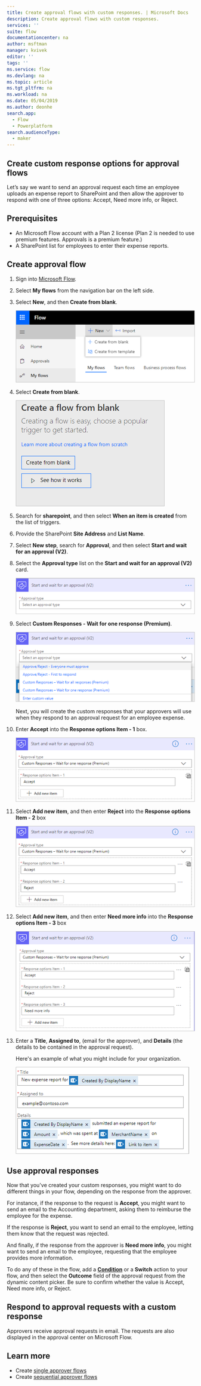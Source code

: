 ```yaml
---
title: Create approval flows with custom responses. | Microsoft Docs
description: Create approval flows with custom responses.
services: ''
suite: flow
documentationcenter: na
author: msftman
manager: kvivek
editor: ''
tags: ''
ms.service: flow
ms.devlang: na
ms.topic: article
ms.tgt_pltfrm: na
ms.workload: na
ms.date: 05/04/2019
ms.author: deonhe
search.app: 
  - Flow
  - Powerplatform
search.audienceType: 
  - maker
---
```


## Create custom response options for approval flows

Let’s say we want to send an approval request each time an employee uploads an expense report to SharePoint and then allow the approver to respond with one of three options: Accept, Need more info, or Reject.


## Prerequisites

- An Microsoft Flow account with a Plan 2 license (Plan 2 is needed to use premium features. Approvals is a premium feature.)
- A SharePoint list for employees to enter their expense reports.

## Create approval flow
1. Sign into [Microsoft Flow](Https://flow.microsoft.com).
1. Select **My flows** from the navigation bar on the left side.
1. Select **New**, and then **Create from blank**.

    ![Create from blank](media/create-approval-response-options/create-approval-response-options.png)
1. Select **Create from blank**. 

    ![Create from blank](media/create-approval-response-options/create-from-blank.png)

1. Search for **sharepoint**, and then select **When an item is created** from the list of triggers. 

1. Provide the SharePoint **Site Address** and **List Name**. 

1. Select **New step**, search for **Approval**, and then select **Start and wait for an approval (V2)**.

1. Select the **Approval type** list on the **Start and wait for an approval (V2)** card.

    ![Approval type](media/create-approval-response-options/select-approval-type.png)

1. Select **Custom Responses - Wait for one response (Premium)**.

    ![Custom responses](media/create-approval-response-options/select-custom-responses.png)

    Next, you will create the custom responses that your approvers will use when they respond to an approval request for an employee expense.

1. Enter **Accept** into the **Response options Item - 1** box. 

    ![ Custom response 1](media/create-approval-response-options/enter-response-1.png)

1. Select **Add new item**, and then enter **Reject** into the **Response options Item - 2** box

    ![ Custom response 2](media/create-approval-response-options/enter-response-2.png)

1. Select **Add new item**, and then enter **Need more info** into the **Response options Item - 3** box

    ![ Custom response 3](media/create-approval-response-options/enter-response-3.png)

1. Enter a **Title**, **Assigned to**, (email for the approver), and **Details** (the details to be contained in the approval request).

    Here's an example of what you might include for your organization.

    ![ Custom responses details](media/create-approval-response-options/enter-title-assigned-to-details.png)


## Use approval responses 

Now that you've created your custom responses, you might want to do different things in your flow, depending on the response from the approver.

For instance, if the response to the request is **Accept**, you might want to send an email to the Accounting department, asking them to reimburse the employee for the expense. 

If the response is **Reject**, you want to send an email to the employee, letting them know that the request was rejected.

And finally, if the response from the approver is **Need more info**, you might want to send an email to the employee, requesting that the employee provides more information.

To do any of these in the flow, add a [**Condition**](add-condition.md) or a **Switch** action to your flow, and then select the **Outcome** field of the approval request from the dynamic content picker. Be sure to confirm whether the value is Accept, Need more info, or Reject.

## Respond to approval requests with a custom response

Approvers receive approval requests in email. The requests are also displayed in the approval center on Microsoft Flow. 

## Learn more
- Create [single approver flows](modern-approvals.md)
- Create [sequential approver flows](sequential-modern-approvals.md)
